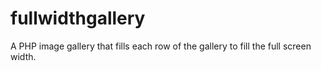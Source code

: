 fullwidthgallery
================

A PHP image gallery that fills each row of the gallery to fill the full screen width.
